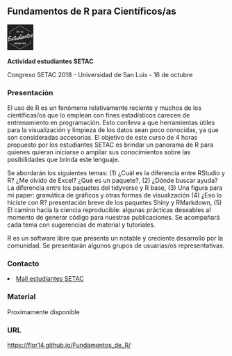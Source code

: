 ## Fundamentos de R para Científicos/as

<img src="logo_chico.png" width="60">

**Actividad estudiantes SETAC**

Congreso SETAC 2018 -
Universidad de San Luis -
16 de octubre 

### Presentación 

El uso de R es un fenómeno relativamente reciente y muchos de los científicas/os que lo emplean con fines estadísticos carecen de entrenamiento en programación. Esto conlleva a que herramientas útiles para la visualización y limpieza de los datos sean poco conocidas, ya que son consideradas accesorias. El objetivo de este curso de 4 horas propuesto por los estudiantes SETAC es brindar un panorama de R para quienes quieran iniciarse o ampliar sus conocimientos sobre las posibilidades que brinda este lenguaje.

Se abordarán los siguientes temas: (1) ¿Cuál es la diferencia entre RStudio y R? ¿Me olvido de Excel? ¿Qué es un paquete?, (2) ¿Dónde buscar ayuda? La diferencia entre los paquetes del tidyverse y R base, (3) Una figura para mi paper: gramática de gráficos y otras formas de visualización (4) ¿Eso lo hiciste con R? presentación breve de los paquetes Shiny y RMarkdown, (5) El camino hacia la ciencia reproducible: algunas prácticas deseables al momento de generar código para nuestras publicaciones. Se acompañará cada tema con sugerencias de material y tutoriales.

R es un software libre que presenta un notable y creciente desarrollo por la comunidad. Se presentarán algunos grupos de usuarias/os representativas.

### Contacto

<li><a href="mailto:estudiantessetac.arg@gmail.com ">Mail estudiantes SETAC</a></li>

### Material

Proximamente disponible

### URL
https://flor14.github.io/Fundamentos_de_R/

